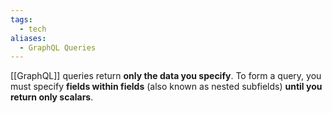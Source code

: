 ```yaml
---
tags:
  - tech
aliases:
  - GraphQL Queries
---
```

[[GraphQL]] queries return **only the data you specify**. 
To form a query, you must specify  **fields within fields** (also known as nested subfields) **until you return only scalars**.
